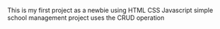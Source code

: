This is my first project as a newbie using HTML CSS Javascript 
simple school management project uses the CRUD operation
